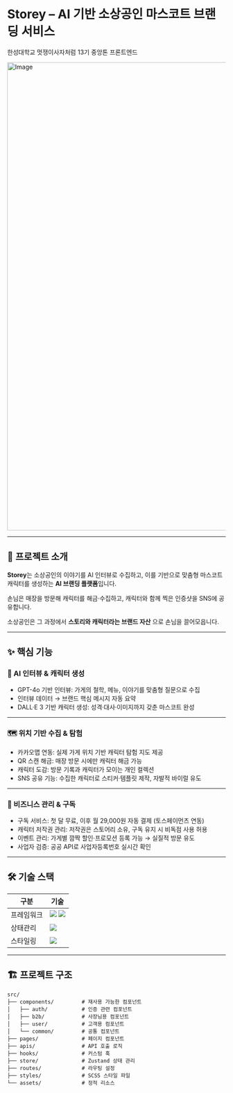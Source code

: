 # **Storey – AI 기반 소상공인 마스코트 브랜딩 서비스**

한성대학교 멋쟁이사자처럼 13기 중앙톤 프론트엔드

<img width="1920" height="1080" alt="Image" src="https://github.com/user-attachments/assets/a5d48a01-3eaa-4388-bd0f-1c75af0ba4c3" />


---

## 📌 프로젝트 소개

**Storey**는 소상공인의 이야기를 AI 인터뷰로 수집하고, 이를 기반으로 맞춤형 마스코트 캐릭터를 생성하는 **AI 브랜딩 플랫폼**입니다.

손님은 매장을 방문해 캐릭터를 해금·수집하고, 캐릭터와 함께 찍은 인증샷을 SNS에 공유합니다.

소상공인은 그 과정에서 **스토리와 캐릭터라는 브랜드 자산** 으로 손님을 끌어모읍니다.

---

## ✨ 핵심 기능

### 🤖 AI 인터뷰 & 캐릭터 생성

- GPT-4o 기반 인터뷰: 가게의 철학, 메뉴, 이야기를 맞춤형 질문으로 수집
- 인터뷰 데이터 → 브랜드 핵심 메시지 자동 요약
- DALL·E 3 기반 캐릭터 생성: 성격·대사·이미지까지 갖춘 마스코트 완성

---

### 🗺️ 위치 기반 수집 & 탐험

- 카카오맵 연동: 실제 가게 위치 기반 캐릭터 탐험 지도 제공
- QR 스캔 해금: 매장 방문 시에만 캐릭터 해금 가능
- 캐릭터 도감: 방문 기록과 캐릭터가 모이는 개인 컬렉션
- SNS 공유 기능: 수집한 캐릭터로 스티커·템플릿 제작, 자발적 바이럴 유도

---

### 💼 비즈니스 관리 & 구독

- 구독 서비스: 첫 달 무료, 이후 월 29,000원 자동 결제 (토스페이먼츠 연동)
- 캐릭터 저작권 관리: 저작권은 스토어리 소유, 구독 유지 시 비독점 사용 허용
- 이벤트 관리: 가게별 깜짝 할인·프로모션 등록 가능 → 실질적 방문 유도
- 사업자 검증: 공공 API로 사업자등록번호 실시간 확인
---

## 🛠 기술 스택


| 구분        | 기술 |
|------------|------|
| 프레임워크  | <img src="https://img.shields.io/badge/React 18-61DAFB?style=flat-square&logo=react&logoColor=black" /> <img src="https://img.shields.io/badge/Vite-646CFF?style=flat-square&logo=vite&logoColor=white" /> |
| 상태관리    | <img src="https://img.shields.io/badge/Zustand-FF6B6B?style=flat-square&logo=zustand&logoColor=white" /> |
| 스타일링    | <img src="https://img.shields.io/badge/SCSS-CC6699?style=flat-square&logo=sass&logoColor=white" /> |


---

## 🏗 프로젝트 구조

```text
src/
├── components/         # 재사용 가능한 컴포넌트
│   ├── auth/           # 인증 관련 컴포넌트
│   ├── b2b/            # 사장님용 컴포넌트
│   ├── user/           # 고객용 컴포넌트
│   └── common/         # 공통 컴포넌트
├── pages/              # 페이지 컴포넌트
├── apis/               # API 호출 로직
├── hooks/              # 커스텀 훅
├── store/              # Zustand 상태 관리
├── routes/             # 라우팅 설정
├── styles/             # SCSS 스타일 파일
└── assets/             # 정적 리소스
```
